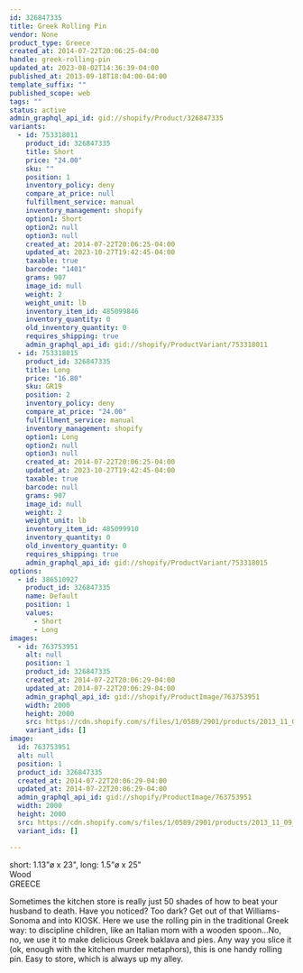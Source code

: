 ```yaml
---
id: 326847335
title: Greek Rolling Pin
vendor: None
product_type: Greece
created_at: 2014-07-22T20:06:25-04:00
handle: greek-rolling-pin
updated_at: 2023-08-02T14:36:39-04:00
published_at: 2013-09-18T18:04:00-04:00
template_suffix: ""
published_scope: web
tags: ""
status: active
admin_graphql_api_id: gid://shopify/Product/326847335
variants:
  - id: 753318011
    product_id: 326847335
    title: Short
    price: "24.00"
    sku: ""
    position: 1
    inventory_policy: deny
    compare_at_price: null
    fulfillment_service: manual
    inventory_management: shopify
    option1: Short
    option2: null
    option3: null
    created_at: 2014-07-22T20:06:25-04:00
    updated_at: 2023-10-27T19:42:45-04:00
    taxable: true
    barcode: "1401"
    grams: 907
    image_id: null
    weight: 2
    weight_unit: lb
    inventory_item_id: 485099846
    inventory_quantity: 0
    old_inventory_quantity: 0
    requires_shipping: true
    admin_graphql_api_id: gid://shopify/ProductVariant/753318011
  - id: 753318015
    product_id: 326847335
    title: Long
    price: "16.80"
    sku: GR19
    position: 2
    inventory_policy: deny
    compare_at_price: "24.00"
    fulfillment_service: manual
    inventory_management: shopify
    option1: Long
    option2: null
    option3: null
    created_at: 2014-07-22T20:06:25-04:00
    updated_at: 2023-10-27T19:42:45-04:00
    taxable: true
    barcode: null
    grams: 907
    image_id: null
    weight: 2
    weight_unit: lb
    inventory_item_id: 485099910
    inventory_quantity: 0
    old_inventory_quantity: 0
    requires_shipping: true
    admin_graphql_api_id: gid://shopify/ProductVariant/753318015
options:
  - id: 386510927
    product_id: 326847335
    name: Default
    position: 1
    values:
      - Short
      - Long
images:
  - id: 763753951
    alt: null
    position: 1
    product_id: 326847335
    created_at: 2014-07-22T20:06:29-04:00
    updated_at: 2014-07-22T20:06:29-04:00
    admin_graphql_api_id: gid://shopify/ProductImage/763753951
    width: 2000
    height: 2000
    src: https://cdn.shopify.com/s/files/1/0589/2901/products/2013_11_09_Kiosk_0990.jpeg?v=1406073989
    variant_ids: []
image:
  id: 763753951
  alt: null
  position: 1
  product_id: 326847335
  created_at: 2014-07-22T20:06:29-04:00
  updated_at: 2014-07-22T20:06:29-04:00
  admin_graphql_api_id: gid://shopify/ProductImage/763753951
  width: 2000
  height: 2000
  src: https://cdn.shopify.com/s/files/1/0589/2901/products/2013_11_09_Kiosk_0990.jpeg?v=1406073989
  variant_ids: []

---
```


short: 1.13"ø x 23", long: 1.5"ø x 25"  
Wood  
GREECE

Sometimes the kitchen store is really just 50 shades of how to beat your husband to death. Have you noticed? Too dark? Get out of that Williams-Sonoma and into KIOSK. Here we use the rolling pin in the traditional Greek way: to discipline children, like an Italian mom with a wooden spoon...No, no, we use it to make delicious Greek baklava and pies. Any way you slice it (ok, enough with the kitchen murder metaphors), this is one handy rolling pin. Easy to store, which is always up my alley.